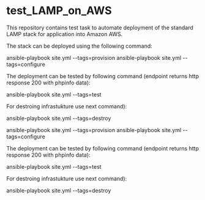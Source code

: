 # test_LAMP_on_AWS
This repository contains test task to automate deployment of the standard LAMP stack for application into Amazon AWS.

The stack can be deployed using the following command:

ansible-playbook site.yml --tags=provision ansible-playbook site.yml --tags=configure

The deployment can be tested by following command (endpoint returns http response 200 with phpinfo data):

ansible-playbook site.yml --tags=test

For destroing infrastukture use next command):

ansible-playbook site.yml --tags=destroy

ansible-playbook site.yml --tags=provision ansible-playbook site.yml --tags=configure

The deployment can be tested by following command (endpoint returns http response 200 with phpinfo data):

ansible-playbook site.yml --tags=test

For destroing infrastukture use next command):

ansible-playbook site.yml --tags=destroy

